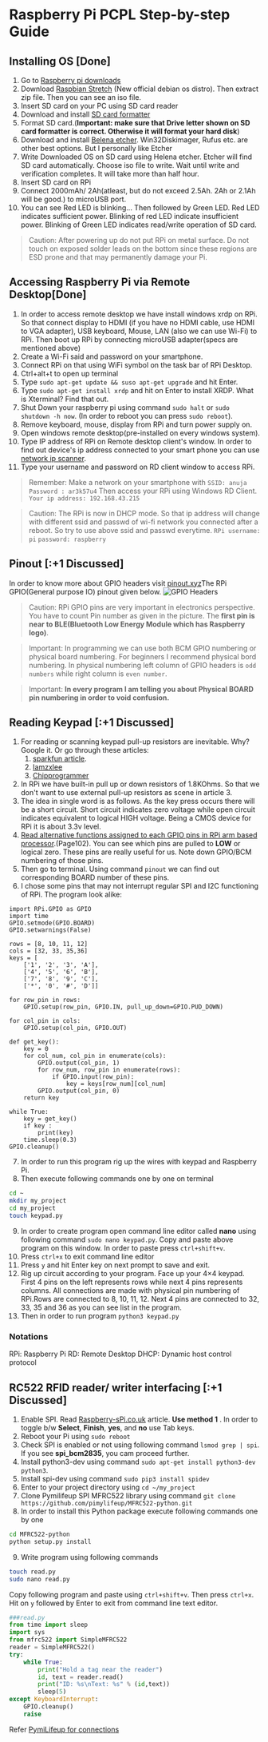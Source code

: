 # Raspberry Pi PCPL Step-by-step Guide
## Installing OS [Done]

1. Go to [Raspberry pi downloads](https://www.raspberrypi.org/downloads/)
2. Download [Raspbian Stretch](https://www.raspberrypi.org/downloads/raspbian/) (New official debian os distro). Then extract zip file. Then you can see an iso file.
3. Insert SD card on your PC using SD card reader
4. Download and install [SD card formatter](https://www.sdcard.org/downloads/formatter/index.html)
5. Format SD card.(**Important: make sure that Drive letter shown on SD card formatter is correct. Otherwise it will format your hard disk**)
6. Download and install [Belena etcher](https://www.balena.io/etcher/). Win32Diskimager, Rufus etc. are other best options. But I personally like Etcher
7. Write Downloaded OS on SD card using Helena etcher. Etcher will find SD card automatically. Choose iso file to write. Wait until write and verification completes. It will take more than half hour.
8. Insert SD card on RPi
9. Connect 2000mAh/ 2Ah(atleast, but do not exceed 2.5Ah. 2Ah or 2.1Ah will be good.) to microUSB port.
10. You can see Red LED is blinking... Then followed by Green LED. Red LED indicates sufficient power. Blinking of red LED indicate insufficient power. Blinking of Green LED indicates read/write operation of SD card.
> Caution: After powering up do not put RPi on metal surface. Do not touch on exposed solder leads on the bottom since these regions are ESD prone and that may permanently damage your Pi.

##  Accessing Raspberry Pi via Remote Desktop[Done]

1. In order to access remote desktop we have install windows xrdp on RPi. So that connect display to HDMI (if you have no HDMI cable, use HDMI to VGA adapter), USB keyboard, Mouse, LAN (also we can use Wi-Fi) to RPi. Then boot up RPi by connecting microUSB adapter(specs are mentioned above)
2. Create a Wi-Fi said and password on your smartphone.
3. Connect RPi on that using WiFi symbol on the task bar of RPi Desktop.
4. Ctrl+alt+t to open up terminal
5. Type `sudo apt-get update && suso apt-get upgrade` and hit Enter.
6. Type `sudo apt-get install xrdp` and hit on Enter to install XRDP. What is Xterminal? Find that out.
7. Shut Down your raspberry pi using command `sudo halt` or `sudo shutdown -h now`. (In order to reboot you can press `sudo reboot`).
8. Remove keyboard, mouse, display from RPi and turn power supply on.
9. Open windows remote desktop(pre-installed on every windows system).
10. Type IP address of RPi on Remote desktop client's window. In order to find out device's ip address connected to your smart phone you can use [network ip scanner](https://play.google.com/store/apps/details?id=com.network.networkip).
11. Type your username and password on RD client window to access RPi.

> Remember:
> Make a network on your smartphone with
> `SSID: anuja`
> `Password : ar3k57u4`
> Then access your RPi using Windows RD Client. `Your ip address: 192.168.43.215`

> Caution: The RPi is now in DHCP mode. So that ip address will change with different ssid and passwd of wi-fi network you connected after a reboot. So try to use above ssid and passwd everytime.
> `RPi username: pi`
> `password: raspberry`

## Pinout [:+1 Discussed]

In order to know more about GPIO headers visit [pinout.xyz](https://pinout.xyz)The RPi GPIO(General purpose IO) pinout given below.
![GPIO Headers](/images/1554777830796.png)
> Caution: RPi GPIO pins are very important in electronics perspective. You have to count Pin number as given in the picture. The **first pin is near to BLE(Bluetooth Low Energy Module which has Raspberry logo)**.

> Important: In programming we can use both BCM GPIO numbering or physical board numbering. For beginners I recommend physical bord numbering. In physical numbering left column of GPIO headers is `odd numbers` while right column is `even number`.

> Important: **In every program I am telling you about Physical BOARD pin numbering in order to void confusion.**

## Reading Keypad [:+1 Discussed]
1. For reading or scanning keypad pull-up resistors are inevitable. Why? Google it. Or go through these articles: 
    1. [sparkfun article](https://learn.sparkfun.com/tutorials/pull-up-resistors/all).
    2. [Iamzxlee](https://www.google.com/amp/s/iamzxlee.wordpress.com/2013/07/24/4x4-matrix-keypad/amp/)
    3. [Chipprogrammer](https://chipprogrammer.blogspot.com/2016/12/8051-keyboard-interfacing.html?m=1)
2. In RPi we have built-in pull up or down resistors of 1.8KOhms. So that we don't want to use external pull-up resistors as scene in article 3.
3. The idea in single word is as follows. As the key press occurs there will be a short circuit. Short circuit indicates zero voltage while open circuit indicates equivalent to logical HIGH voltage. Being a CMOS device for RPi it is about 3.3v level.
4. [Read alternative functions assigned to each GPIO pins in RPi arm based processor](https://www.raspberrypi.org/documentation/hardware/raspberrypi/bcm2835/BCM2835-ARM-Peripherals.pdf).(Page102). You can see which pins are pulled to **LOW** or logical zero. These pins are really useful for us. Note down GPIO/BCM numbering of those pins.
5. Then go to terminal. Using command `pinout` we can find out corresponding BOARD number of these pins.
6. I chose some pins that may not interrupt regular SPI and I2C functioning of RPi. The program look alike:
```python3
import RPi.GPIO as GPIO
import time
GPIO.setmode(GPIO.BOARD)
GPIO.setwarnings(False)

rows = [8, 10, 11, 12]
cols = [32, 33, 35,36]
keys = [
    ['1', '2', '3', 'A'],
    ['4', '5', '6', 'B'],
    ['7', '8', '9', 'C'],
    ['*', '0', '#', 'D']]

for row_pin in rows:
    GPIO.setup(row_pin, GPIO.IN, pull_up_down=GPIO.PUD_DOWN)

for col_pin in cols:
    GPIO.setup(col_pin, GPIO.OUT)

def get_key():
    key = 0
    for col_num, col_pin in enumerate(cols):
        GPIO.output(col_pin, 1)
        for row_num, row_pin in enumerate(rows):
            if GPIO.input(row_pin):
                key = keys[row_num][col_num]
        GPIO.output(col_pin, 0)
    return key

while True:
    key = get_key()
    if key :
        print(key)
    time.sleep(0.3)
GPIO.cleanup()
```

7. In order to run this program rig up the wires with keypad and Raspberry Pi.
8. Then execute following commands one by one on terminal
```bash
cd ~
mkdir my_project
cd my_project
touch keypad.py
```
9. In order to create program open command line editor called **nano** using following command `sudo nano keypad.py`. Copy and paste above program on this window. In order to paste press `ctrl+shift+v`. 
10. Press `ctrl+x` to exit command line editor
11. Press `y` and hit Enter key on next prompt to save and exit.
12. Rig up circuit according to your program. Face up your 4×4 keypad. First 4 pins on the left represents rows while next 4 pins represents columns. All connections are made with physical pin numbering of RPi.Rows are connected to 8, 10, 11, 12. Next 4 pins are connected to 32, 33, 35 and 36 as you can see list in the program.
13. Then in order to run program  `python3 keypad.py`

### Notations
RPi: Raspberry Pi
RD: Remote Desktop
DHCP: Dynamic host control protocol

## RC522 RFID reader/ writer interfacing [:+1 Discussed]

1. Enable SPI. Read [Raspberry-sPi.co.uk](https://www.raspberrypi-spy.co.uk/2014/08/enabling-the-spi-interface-on-the-raspberry-pi/) article. **__Use method 1__** . In order to toggle b/w **Select**, **Finish**, **yes**, and  **no** use Tab keys.
2. Reboot your Pi using `sudo reboot`
3. Check SPI is enabled or not using following command `lsmod grep | spi`. If you see **spi_bcm2835**, you cam proceed further.
4. Install python3-dev using command `sudo apt-get install python3-dev python3`.
5. Install spi-dev using command `sudo pip3 install spidev`
6. Enter to your project directory using `cd ~/my_project`
7. Clone Pymilifeup SPI MFRC522 library using command `git clone https://github.com/pimylifeup/MFRC522-python.git`
8. In order to install this Python package execute following commands one by one
```bash
cd MFRC522-python
python setup.py install
```
9. Write program using following commands
```bash
touch read.py
sudo nano read.py
```
Copy following program and paste using `ctrl+shift+v`. Then press `ctrl+x`. Hit on `y` followed by Enter to exit from command line text editor.

```python
###read.py
from time import sleep
import sys
from mfrc522 import SimpleMFRC522
reader = SimpleMFRC522()
try:
    while True:
        print("Hold a tag near the reader")
        id, text = reader.read() 
        print("ID: %s\nText: %s" % (id,text))
        sleep(5) 
except KeyboardInterrupt:
    GPIO.cleanup() 
    raise
```
Refer [PymiLifeup for connections](https://pimylifeup.com/raspberry-pi-rfid-rc522/)
